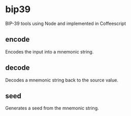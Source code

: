 # bip39
BIP-39 tools using Node and implemented in Coffeescript

## encode
Encodes the input into a mnemonic string.

## decode
Decodes a mnemonic string back to the source value.

## seed
Generates a seed from the mnemonic string.
